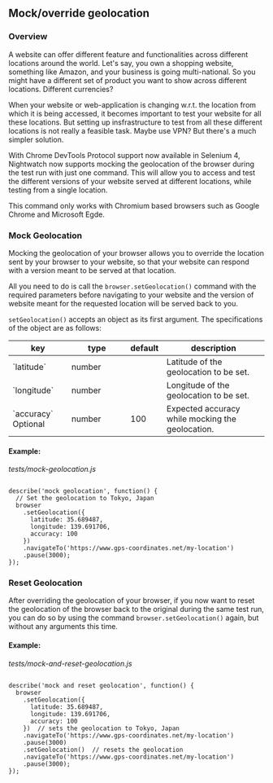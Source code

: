 <div class="page-header"><h2>Mock/override geolocation</h2></div>

### Overview
A website can offer different feature and functionalities across different locations around the world. Let's say, you own a shopping website, something like Amazon, and your business is going multi-national. So you might have a different set of product you want to show across different locations. Different currencies? 

When your website or web-application is changing w.r.t. the location from which it is being accessed, it becomes important to test your website for all these locations. But setting up insfrastructure to test from all these different locations is not really a feasible task. Maybe use VPN? But there's a much simpler solution.

With Chrome DevTools Protocol support now available in Selenium 4, Nightwatch now supports mocking the geolocation of the browser during the test run with just one command. This will allow you to access and test the different versions of your website served at different locations, while testing from a single location.

<div class="alert alert-info">
  This command only works with Chromium based browsers such as Google Chrome and Microsoft Egde.
</div>

### Mock Geolocation

Mocking the geolocation of your browser allows you to override the location sent by your browser to your website, so that your website can respond with a version meant to be served at that location.

All you need to do is call the `browser.setGeolocation()` command with the required parameters before navigating to your website and the version of website meant for the requested location will be served back to you.

`setGeolocation()` accepts an object as its first argument. The specifications of the object are as follows:

<table class="table table-bordered table-striped">
  <thead>
   <tr>
     <th style="width: 100px;">key</th>
     <th style="width: 100px;">type</th>
     <th style="width: 50px;">default</th>
     <th>description</th>
   </tr>
  </thead>
  <tbody>
    <tr>
      <td>`latitude`</td>
      <td>number</td>
      <td></td>
      <td>Latitude of the geolocation to be set.</td>
    </tr>

  <tr>
    <td>`longitude`</td>
    <td>number</td>
    <td></td>
    <td>Longitude of the geolocation to be set.</td>
  </tr>    

  <tr>
     <td>`accuracy`<br><span class="optional">Optional</span></td>
     <td>number</td>
     <td>100</td>
     <td>Expected accuracy while mocking the geolocation.</td>
  </tr>

  </tbody>
</table>

#### Example:

<div class="sample-test"><i>tests/mock-geolocation.js</i>
<pre class="line-numbers language-javascript"><code class="language-javascript">
describe('mock geolocation', function() {
  // Set the geolocation to Tokyo, Japan
  browser
    .setGeolocation({
      latitude: 35.689487,
      longitude: 139.691706,
      accuracy: 100
    })
    .navigateTo('https://www.gps-coordinates.net/my-location')
    .pause(3000);
});
</code></pre></div>


### Reset Geolocation

After overriding the geolocation of your browser, if you now want to reset the geolocation of the browser back to the original during the same test run, you can do so by using the command `browser.setGeolocation()` again, but without any arguments this time.

#### Example:

<div class="sample-test"><i>tests/mock-and-reset-geolocation.js</i>
<pre class="line-numbers language-javascript"><code class="language-javascript">
describe('mock and reset geolocation', function() {
  browser
    .setGeolocation({
      latitude: 35.689487,
      longitude: 139.691706,
      accuracy: 100
    })  // sets the geolocation to Tokyo, Japan
    .navigateTo('https://www.gps-coordinates.net/my-location')
    .pause(3000)
    .setGeolocation()  // resets the geolocation
    .navigateTo('https://www.gps-coordinates.net/my-location')
    .pause(3000);
});
</code></pre></div>
